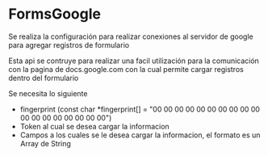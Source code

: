 # FormsGoogle
Se realiza la configuración para realizar conexiones al servidor de google para agregar registros de formulario

Esta api se contruye para realizar una facil utilización para la comunicación con la pagina de docs.google.com
con la cual permite cargar registros dentro del formulario

Se necesita lo siguiente
* fingerprint (const char *fingerprint[] = "00 00 00 00 00 00 00 00 00 00 00 00 00 00 00 00 00 00")
* Token al cual se desea cargar la informacion
* Campos a los cuales se le desea cargar la informacion, el formato es un Array de String
